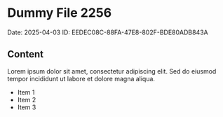 # Dummy File 2256

Date: 2025-04-03
ID: EEDEC08C-88FA-47E8-802F-BDE80ADB843A

## Content

Lorem ipsum dolor sit amet, consectetur adipiscing elit.
Sed do eiusmod tempor incididunt ut labore et dolore magna aliqua.

* Item 1
* Item 2
* Item 3
